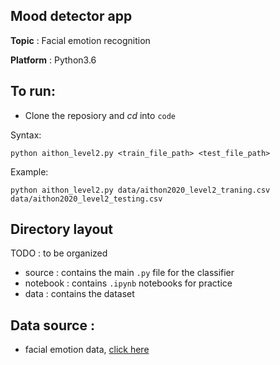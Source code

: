## Mood detector app

**Topic** : Facial emotion recognition

**Platform** : Python3.6

## To run:
- Clone the reposiory and *cd* into `code`

Syntax:
```
python aithon_level2.py <train_file_path> <test_file_path>
```

Example:
```
python aithon_level2.py data/aithon2020_level2_traning.csv data/aithon2020_level2_testing.csv
```

## Directory layout

TODO : to be organized

- source     : contains the main `.py` file for the classifier
- notebook   : contains `.ipynb` notebooks for practice
- data       : contains the dataset



## Data source :
- facial emotion data, [click here](https://spotleai.sgp1.digitaloceanspaces.com/course/zip/aithon2020-level-2.zip)
